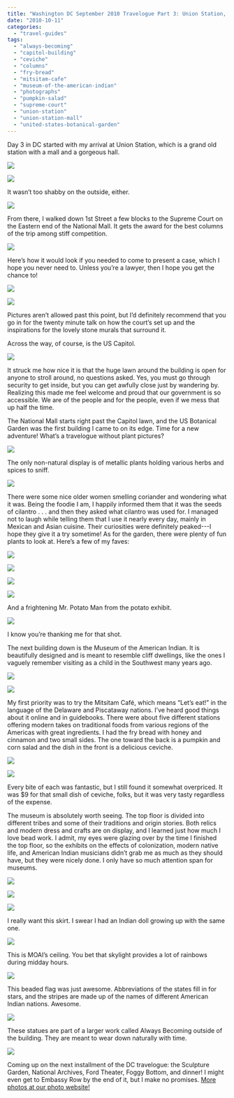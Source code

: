 ```yaml
---
title: "Washington DC September 2010 Travelogue Part 3: Union Station, Supreme Court, US Botanical Gardens, and Museum of the American Indian"
date: "2010-10-11"
categories: 
  - "travel-guides"
tags: 
  - "always-becoming"
  - "capitol-building"
  - "ceviche"
  - "columns"
  - "fry-bread"
  - "mitsitam-cafe"
  - "museum-of-the-american-indian"
  - "photographs"
  - "pumpkin-salad"
  - "supreme-court"
  - "union-station"
  - "union-station-mall"
  - "united-states-botanical-garden"
---
```


Day 3 in DC started with my arrival at Union Station, which is a grand old station with a mall and a gorgeous hall.

![](http://www.blastanova.com/photoalbum/Adventures/Washington%20DC%202010/wdc135.JPG)

![](http://www.blastanova.com/photoalbum/Adventures/Washington%20DC%202010/wdc138.JPG)

It wasn’t too shabby on the outside, either.

![](http://www.blastanova.com/photoalbum/Adventures/Washington%20DC%202010/wdc143.JPG)

From there, I walked down 1st Street a few blocks to the Supreme Court on the Eastern end of the National Mall. It gets the award for the best columns of the trip among stiff competition.

![](http://www.blastanova.com/photoalbum/Adventures/Washington%20DC%202010/wdc156.JPG)

Here’s how it would look if you needed to come to present a case, which I hope you never need to. Unless you’re a lawyer, then I hope you get the chance to!

![](http://www.blastanova.com/photoalbum/Adventures/Washington%20DC%202010/wdc152.JPG)

![](http://www.blastanova.com/photoalbum/Adventures/Washington%20DC%202010/wdc154.JPG)

Pictures aren’t allowed past this point, but I’d definitely recommend that you go in for the twenty minute talk on how the court’s set up and the inspirations for the lovely stone murals that surround it.

Across the way, of course, is the US Capitol.

![](http://www.blastanova.com/photoalbum/Adventures/Washington%20DC%202010/wdc159.JPG)

It struck me how nice it is that the huge lawn around the building is open for anyone to stroll around, no questions asked. Yes, you must go through security to get inside, but you can get awfully close just by wandering by. Realizing this made me feel welcome and proud that our government is so accessible. We are of the people and for the people, even if we mess that up half the time.

The National Mall starts right past the Capitol lawn, and the US Botanical Garden was the first building I came to on its edge. Time for a new adventure! What’s a travelogue without plant pictures?

![](http://www.blastanova.com/photoalbum/Adventures/Washington%20DC%202010/wdc166.JPG)

The only non-natural display is of metallic plants holding various herbs and spices to sniff.

![](http://www.blastanova.com/photoalbum/Adventures/Washington%20DC%202010/wdc171.JPG)

There were some nice older women smelling coriander and wondering what it was. Being the foodie I am, I happily informed them that it was the seeds of cilantro . . . and then they asked what cilantro was used for. I managed not to laugh while telling them that I use it nearly every day, mainly in Mexican and Asian cuisine. Their curiosities were definitely peaked---I hope they give it a try sometime! As for the garden, there were plenty of fun plants to look at. Here’s a few of my faves:

![](http://www.blastanova.com/photoalbum/Adventures/Washington%20DC%202010/wdc173.JPG)

![](http://www.blastanova.com/photoalbum/Adventures/Washington%20DC%202010/wdc175.JPG)

![](http://www.blastanova.com/photoalbum/Adventures/Washington%20DC%202010/wdc178.JPG)

![](http://www.blastanova.com/photoalbum/Adventures/Washington%20DC%202010/wdc182.JPG)

And a frightening Mr. Potato Man from the potato exhibit.

![](http://www.blastanova.com/photoalbum/Adventures/Washington%20DC%202010/wdc185.JPG)

I know you’re thanking me for that shot.

The next building down is the Museum of the American Indian. It is beautifully designed and is meant to resemble cliff dwellings, like the ones I vaguely remember visiting as a child in the Southwest many years ago.

![](http://www.blastanova.com/photoalbum/Adventures/Washington%20DC%202010/wdc167.JPG)

![](http://www.blastanova.com/photoalbum/Adventures/Washington%20DC%202010/wdc187.JPG)

My first priority was to try the Mitsitam Café, which means “Let’s eat!” in the language of the Delaware and Piscataway nations. I’ve heard good things about it online and in guidebooks. There were about five different stations offering modern takes on traditional foods from various regions of the Americas with great ingredients. I had the fry bread with honey and cinnamon and two small sides. The one toward the back is a pumpkin and corn salad and the dish in the front is a delicious ceviche.

![](http://www.blastanova.com/photoalbum/Adventures/Washington%20DC%202010/wdc190.JPG)

![](http://www.blastanova.com/photoalbum/Adventures/Washington%20DC%202010/wdc191.JPG)

Every bite of each was fantastic, but I still found it somewhat overpriced. It was $9 for that small dish of ceviche, folks, but it was very tasty regardless of the expense.

The museum is absolutely worth seeing. The top floor is divided into different tribes and some of their traditions and origin stories. Both relics and modern dress and crafts are on display, and I learned just how much I love bead work. I admit, my eyes were glazing over by the time I finished the top floor, so the exhibits on the effects of colonization, modern native life, and American Indian musicians didn’t grab me as much as they should have, but they were nicely done. I only have so much attention span for museums.

![](http://www.blastanova.com/photoalbum/Adventures/Washington%20DC%202010/wdc192.JPG)

![](http://www.blastanova.com/photoalbum/Adventures/Washington%20DC%202010/wdc194.JPG)

![](http://www.blastanova.com/photoalbum/Adventures/Washington%20DC%202010/wdc197.JPG)

I really want this skirt. I swear I had an Indian doll growing up with the same one.

![](http://www.blastanova.com/photoalbum/Adventures/Washington%20DC%202010/wdc199.JPG)

This is MOAI’s ceiling. You bet that skylight provides a lot of rainbows during midday hours.

![](http://www.blastanova.com/photoalbum/Adventures/Washington%20DC%202010/wdc206.JPG)

This beaded flag was just awesome. Abbreviations of the states fill in for stars, and the stripes are made up of the names of different American Indian nations. Awesome.

![](http://www.blastanova.com/photoalbum/Adventures/Washington%20DC%202010/wdc211.JPG)

These statues are part of a larger work called Always Becoming outside of the building. They are meant to wear down naturally with time.

![](http://www.blastanova.com/photoalbum/Adventures/Washington%20DC%202010/wdc212.JPG)

Coming up on the next installment of the DC travelogue: the Sculpture Garden, National Archives, Ford Theater, Foggy Bottom, and dinner! I might even get to Embassy Row by the end of it, but I make no promises. [More photos at our photo website!](http://www.blastanova.com/photoalbum/index.html?path=Adventures/Washington%20DC%202010)
